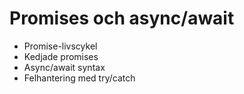 # Promises och async/await

- Promise-livscykel
- Kedjade promises
- Async/await syntax
- Felhantering med try/catch
